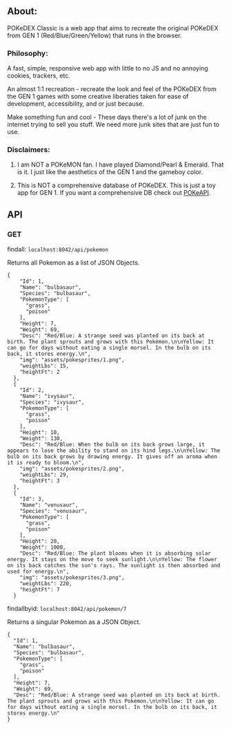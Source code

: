 ## About:

POKeDEX Classic is a web app that aims to recreate the original POKeDEX from GEN 1 (Red/Blue/Green/Yellow) that runs in the browser.

### Philosophy:

A fast, simple, responsive web app with little to no JS and no annoying cookies, trackers, etc.

An almost 1:1 recreation - recreate the look and feel of the POKeDEX from the GEN 1 games with some creative liberaties taken for ease of development, accessibility, and or just because.

Make something fun and cool - These days there's a lot of junk on the internet trying to sell you stuff. We need more junk sites that are just fun to use.

### Disclaimers:

1. I am NOT a POKeMON fan. I have played Diamond/Pearl & Emerald. That is it. I just like the aesthetics of the GEN 1 and the gameboy color.

2. This is NOT a comprehensive database of POKeDEX. This is just a toy app for GEN 1. If you want a comprehensive DB check out [POKeAPI](https://pokeapi.co/).

## API

### GET
findall: ```localhost:8042/api/pokemon```

Returns all Pokemon as a list of JSON Objects.
```
{
    "Id": 1,
    "Name": "bulbasaur",
    "Species": "bulbasaur",
    "PokemonType": [
      "grass",
      "poison"
    ],
    "Height": 7,
    "Weight": 69,
    "Desc": "Red/Blue: A strange seed was planted on its back at birth. The plant sprouts and grows with this Pokémon.\n\nYellow: It can go for days without eating a single morsel. In the bulb on its back, it stores energy.\n",
    "img": "assets/pokesprites/1.png",
    "weightLbs": 15,
    "heightFt": 2
  },
  {
    "Id": 2,
    "Name": "ivysaur",
    "Species": "ivysaur",
    "PokemonType": [
      "grass",
      "poison"
    ],
    "Height": 10,
    "Weight": 130,
    "Desc": "Red/Blue: When the bulb on its back grows large, it appears to lose the ability to stand on its hind legs.\n\nYellow: The bulb on its back grows by drawing energy. It gives off an aroma when it is ready to bloom.\n",
    "img": "assets/pokesprites/2.png",
    "weightLbs": 29,
    "heightFt": 3
  },
  {
    "Id": 3,
    "Name": "venusaur",
    "Species": "venusaur",
    "PokemonType": [
      "grass",
      "poison"
    ],
    "Height": 20,
    "Weight": 1000,
    "Desc": "Red/Blue: The plant blooms when it is absorbing solar energy. It stays on the move to seek sunlight.\n\nYellow: The flower on its back catches the sun's rays. The sunlight is then absorbed and used for energy.\n",
    "img": "assets/pokesprites/3.png",
    "weightLbs": 220,
    "heightFt": 7
  }
```

findallbyid: ```localhost:8042/api/pokemon/7```

Returns a singular Pokemon as a JSON Object.
```
{
  "Id": 1,
  "Name": "bulbasaur",
  "Species": "bulbasaur",
  "PokemonType": [
    "grass",
    "poison"
  ],
  "Height": 7,
  "Weight": 69,
  "Desc": "Red/Blue: A strange seed was planted on its back at birth. The plant sprouts and grows with this Pokémon.\n\nYellow: It can go for days without eating a single morsel. In the bulb on its back, it stores energy.\n"
}
```